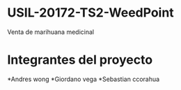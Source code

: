 # USIL-20172-TS2-WeedPoint

Venta de marihuana medicinal

# Integrantes del proyecto

*Andres wong
*Giordano vega
*Sebastian ccorahua